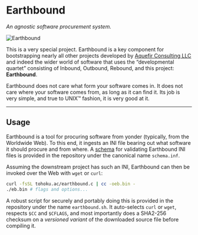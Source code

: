 # Earthbound

_An agnostic software procurement system._

![Earthbound](https://cdn.tohoku.ac/earthbound-banner.jpg)

This is a very special project. Earthbound is a key component for
bootstrapping nearly all other projects developed by [Aquefir
Consulting LLC](https://aquefir.co/) and indeed the wider world of
software that uses the &ldquo;developmental quartet&rdquo; consisting of
Inbound, Outbound, Rebound, and this project: **Earthbound**.

Earthbound does not care what form your software comes in. It does not
care where your software comes from, as long as it can find it. Its job
is very simple, and true to UNIX&trade; fashion, it is very good at it.

-----

## Usage

Earthbound is a tool for procuring software from yonder (typically, from
the Worldwide Web). To this end, it ingests an INI file bearing out what
software it should procure and from where. A
[schema](https://gist.github.com/nicholatian/05cae747b0d3a8928c85c12d65187ff3)
for validating Earthbound INI files is provided in the repository under
the canonical name `schema.inf`.

Assuming the downstream project has such an INI, Earthbound can then be
invoked over the Web with `wget` or `curl`:

```sh
curl -fsSL tohoku.ac/earthbound.c | cc -oeb.bin -
./eb.bin # flags and options...
```

A robust script for securely and portably doing this is provided in the
repository under the name `earthbound.sh`. It auto-selects `curl` or
`wget`, respects `$CC` and `$CFLAGS`, and most importantly does a
SHA2-256 checksum on a _versioned variant_ of the downloaded source file
before compiling it.
